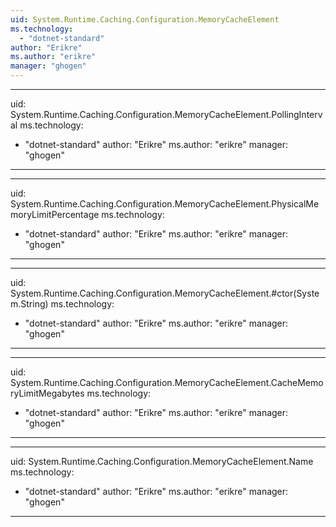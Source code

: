 ```yaml
---
uid: System.Runtime.Caching.Configuration.MemoryCacheElement
ms.technology: 
  - "dotnet-standard"
author: "Erikre"
ms.author: "erikre"
manager: "ghogen"
---
```


---
uid: System.Runtime.Caching.Configuration.MemoryCacheElement.PollingInterval
ms.technology: 
  - "dotnet-standard"
author: "Erikre"
ms.author: "erikre"
manager: "ghogen"
---

---
uid: System.Runtime.Caching.Configuration.MemoryCacheElement.PhysicalMemoryLimitPercentage
ms.technology: 
  - "dotnet-standard"
author: "Erikre"
ms.author: "erikre"
manager: "ghogen"
---

---
uid: System.Runtime.Caching.Configuration.MemoryCacheElement.#ctor(System.String)
ms.technology: 
  - "dotnet-standard"
author: "Erikre"
ms.author: "erikre"
manager: "ghogen"
---

---
uid: System.Runtime.Caching.Configuration.MemoryCacheElement.CacheMemoryLimitMegabytes
ms.technology: 
  - "dotnet-standard"
author: "Erikre"
ms.author: "erikre"
manager: "ghogen"
---

---
uid: System.Runtime.Caching.Configuration.MemoryCacheElement.Name
ms.technology: 
  - "dotnet-standard"
author: "Erikre"
ms.author: "erikre"
manager: "ghogen"
---
